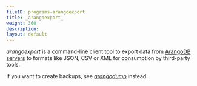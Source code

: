 ```yaml
---
fileID: programs-arangoexport
title: _arangoexport_
weight: 360
description: 
layout: default
---
```

_arangoexport_ is a command-line client tool to export data from
[ArangoDB servers](../arangodb-server/) to formats like JSON, CSV or XML for
consumption by third-party tools.

If you want to create backups, see [_arangodump_](../arangodump/)
instead.

